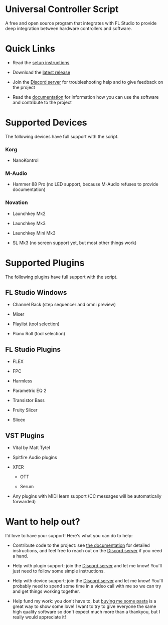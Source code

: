 # Universal Controller Script

A free and open source program that integrates with FL Studio to provide deep
integration between hardware controllers and software.

# Quick Links

* Read the [setup instructions](docs/setup.md)

* Download the
  [latest release](https://github.com/MiguelGuthridge/Universal-Controller-Script/releases)

* Join the [Discord server](https://discord.gg/6vpfJUF) for troubleshooting
  help and to give feedback on the project

* Read the [documentation](docs/README.md) for information how you can use the
  software and contribute to the project

# Supported Devices

The following devices have full support with the script.

### Korg

* NanoKontrol

### M-Audio

* Hammer 88 Pro (no LED support, because M-Audio refuses to provide documentation)

### Novation

* Launchkey Mk2

* Launchkey Mk3

* Launchkey Mini Mk3

* SL Mk3 (no screen support yet, but most other things work)

# Supported Plugins

The following plugins have full support with the script.

## FL Studio Windows
* Channel Rack (step sequencer and omni preview)

* Mixer

* Playlist (tool selection)

* Piano Roll (tool selection)

## FL Studio Plugins
* FLEX

* FPC

* Harmless

* Parametric EQ 2

* Transistor Bass

* Fruity Slicer

* Slicex

## VST Plugins
* Vital by Matt Tytel

* Spitfire Audio plugins

* XFER

    * OTT

    * Serum
    
* Any plugins with MIDI learn support (CC messages will be automatically forwarded)

# Want to help out?

I'd love to have your support! Here's what you can do to help:

* Contribute code to the project: see [the documentation](docs/contributing) for 
  detailed instructions, and feel free to reach out on the 
  [Discord server](https://discord.gg/6vpfJUF) if you need a hand.

* Help with plugin support: join the [Discord server](https://discord.gg/6vpfJUF)
  and let me know! You'll just need to follow some simple instructions.

* Help with device support: join the [Discord server](https://discord.gg/6vpfJUF)
  and let me know! You'll probably need to spend some time in a video call with me
  so we can try and get things working together.

* Help fund my work: you don't have to, but 
  [buying me some pasta](https://www.buymeacoffee.com/miguelguthridge) is a great
  way to show some love! I want to try to give everyone the same high quality 
  software so don't expect much more than a thankyou, but I really would appreciate 
  it!
